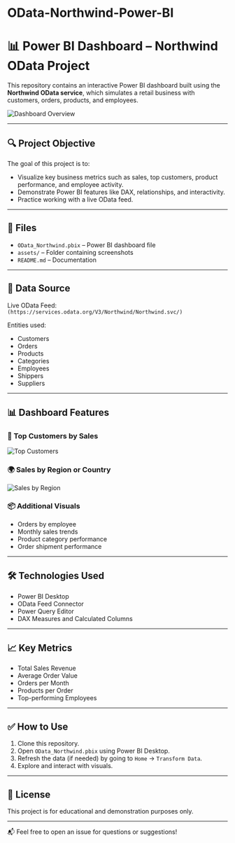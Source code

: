 # OData-Northwind-Power-BI

# 📊 Power BI Dashboard – Northwind OData Project

This repository contains an interactive Power BI dashboard built using the **Northwind OData service**, which simulates a retail business with customers, orders, products, and employees.

![Dashboard Overview](assets/dashboard-overview.png)

---

## 🔍 Project Objective

The goal of this project is to:
- Visualize key business metrics such as sales, top customers, product performance, and employee activity.
- Demonstrate Power BI features like DAX, relationships, and interactivity.
- Practice working with a live OData feed.

---

## 📁 Files

- `OData_Northwind.pbix` – Power BI dashboard file
- `assets/` – Folder containing screenshots
- `README.md` – Documentation

---

## 🔗 Data Source

Live OData Feed:  
`(https://services.odata.org/V3/Northwind/Northwind.svc/)`

Entities used:
- Customers
- Orders
- Products
- Categories
- Employees
- Shippers
- Suppliers

---

## 📊 Dashboard Features

### 🧾 Top Customers by Sales
![Top Customers](assets/top-customers.png)

### 🌍 Sales by Region or Country
![Sales by Region](assets/sales-by-region.png)

### 📦 Additional Visuals
- Orders by employee
- Monthly sales trends
- Product category performance
- Order shipment performance

---

## 🛠️ Technologies Used

- Power BI Desktop
- OData Feed Connector
- Power Query Editor
- DAX Measures and Calculated Columns

---

## 📈 Key Metrics

- Total Sales Revenue
- Average Order Value
- Orders per Month
- Products per Order
- Top-performing Employees

---

## ✅ How to Use

1. Clone this repository.
2. Open `OData_Northwind.pbix` using Power BI Desktop.
3. Refresh the data (if needed) by going to `Home` → `Transform Data`.
4. Explore and interact with visuals.

---

## 📌 License

This project is for educational and demonstration purposes only.

---

📬 Feel free to open an issue for questions or suggestions!
